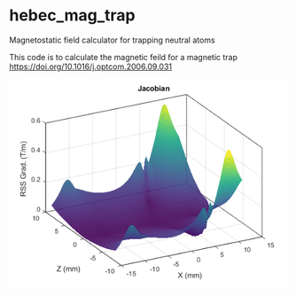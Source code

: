 # hebec_mag_trap
Magnetostatic field calculator for trapping neutral atoms


This code is to calculate the magnetic feild for a magnetic trap
 https://doi.org/10.1016/j.optcom.2006.09.031
 
 
 ![The sum of the absolute magnitudes of the jacobians](/plots/jacobian_xz.png?raw=true "Jacobinan Landscape")
 
 
